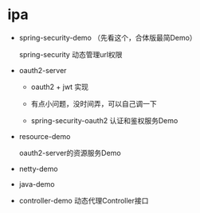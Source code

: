 # ipa

- spring-security-demo （先看这个，合体版最简Demo）

    spring-security 动态管理url权限
    
- oauth2-server 
 
    - oauth2 + jwt 实现
    
    - 有点小问题，没时间弄，可以自己调一下
    
    - spring-security-oauth2 认证和鉴权服务Demo 
    
- resource-demo 
    
    oauth2-server的资源服务Demo 
    
    
    
- netty-demo


- java-demo

- controller-demo
动态代理Controller接口